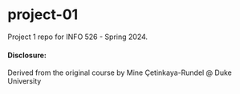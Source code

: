 # project-01

Project 1 repo for INFO 526 - Spring 2024.

#### Disclosure:
Derived from the original course by Mine Çetinkaya-Rundel @ Duke University
